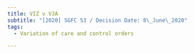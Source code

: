 ```yaml
---
title: VIZ v VJA
subtitle: "[2020] SGFC 53 / Decision Date: 8\_June\_2020"
tags:
  - Variation of care and control orders

---
```

